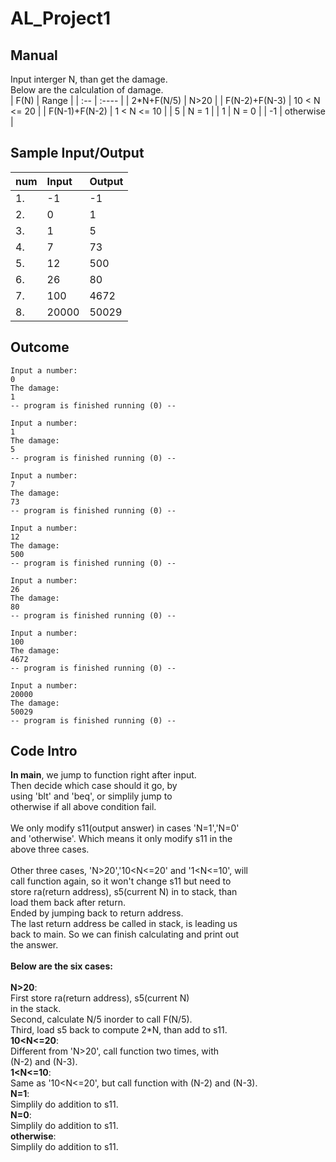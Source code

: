 # AL_Project1
## Manual
Input interger N, than get the damage.
<br />
Below are the calculation of damage.
<br />
| F(N) | Range |
| :--  | :---- |
|  2*N+F(N/5) |   N>20  |
|  F(N-2)+F(N-3) |   10 < N <= 20  |
|  F(N-1)+F(N-2) |   1 < N <= 10  |
|  5 |   N = 1  |
|  1 |   N = 0  |
|  -1 |   otherwise  |

## Sample Input/Output

| num | Input | Output |
| :-- | :---- | :----- |
|  1. |   -1  |     -1 |
|  2. |    0  |      1 |
|  3. |    1  |      5 |
|  4. |    7  |     73 |
|  5. |   12  |    500 |
|  6. |   26  |     80 |
|  7. |  100  |   4672 |
|  8. | 20000 |  50029 |

## Outcome
```
Input a number:
0
The damage:
1
-- program is finished running (0) --

Input a number:
1
The damage:
5
-- program is finished running (0) --

Input a number:
7
The damage:
73
-- program is finished running (0) --

Input a number:
12
The damage:
500
-- program is finished running (0) --

Input a number:
26
The damage:
80
-- program is finished running (0) --

Input a number:
100
The damage:
4672
-- program is finished running (0) --

Input a number:
20000
The damage:
50029
-- program is finished running (0) --
```


## Code Intro

**In main**, we jump to function right after input. <br />
Then decide which case should it go, by <br />
using 'blt' and 'beq', or simplily jump to <br />
otherwise if all above condition fail. <br />
<br />
We only modify s11(output answer) in cases 'N=1','N=0' <br />
and 'otherwise'. Which means it only modify s11 in the <br />
above three cases.<br />
<br />
Other three cases, 'N>20','10<N<=20' and '1<N<=10', will <br />
call function again, so it won't change s11 but need to <br />
store ra(return address), s5(current N) in to stack, than <br />
load them back after return. <br />
Ended by jumping back to return address. <br />
The last return address be called in stack, is leading us <br />
back to main. So we can finish calculating and print out <br />
the answer.<br />
<br />
**Below are the six cases:** <br />
<br />
**N>20**: <br />
 <tab /> First store ra(return address), s5(current N) <br />
  in the stack.<br />
  Second, calculate N/5 inorder to call F(N/5).<br />
  Third, load s5 back to compute 2*N, than add to s11.<br />
**10<N<=20**: <br />
   Different from 'N>20', call function two times, with <br />
    (N-2) and (N-3).<br />
**1<N<=10**: <br />
  Same as '10<N<=20', but call function with (N-2) and (N-3). <br />
**N=1**: <br />
  Simplily do addition to s11. <br />
**N=0**: <br />
  Simplily do addition to s11. <br />
**otherwise**: <br />
  Simplily do addition to s11. <br />

